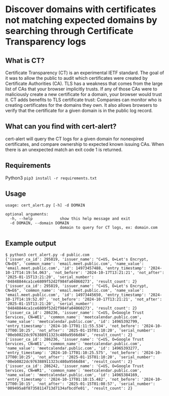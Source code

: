 # Discover domains with certificates not matching expected domains by searching through Certificate Transparency logs

## What is CT?
Certificate Transparency (CT) is an experimental IETF standard. The goal of it was to allow the public to audit which certificates were created by Certificate Authorities (CA). TLS has a weakness that comes from the large list of CAs that your browser implicitly trusts. If any of those CAs were to maliciously create a new certificate for a domain, your browser would trust it. CT adds benefits to TLS certificate trust: Companies can monitor who is creating certificates for the domains they own. It also allows browsers to verify that the certificate for a given domain is in the public log record.

## What can you find with cert-alert?
cert-alert will query the CT logs for a given domain for nonexpired certificates, and compare ownership to expected known issuing CAs. When there is an unexpected match an exit code 1 is returned.

## Requirements
Python3
`pip3 install -r requirements.txt` 

## Usage

```console
usage: cert_alert.py [-h] -d DOMAIN

optional arguments:
  -h, --help            show this help message and exit
  -d DOMAIN, --domain DOMAIN
                        domain to query for CT logs, ex: domain.com
```

## Example output

```console
$ python3 cert_alert.py -d public.com
{'issuer_ca_id': 295819, 'issuer_name': "C=US, O=Let's Encrypt, CN=E6", 'common_name': 'email.meet.public.com', 'name_value': 'email.meet.public.com', 'id': 14973457488, 'entry_timestamp': '2024-10-17T14:19:54.063', 'not_before': '2024-10-17T13:21:21', 'not_after': '2025-01-15T13:21:20', 'serial_number': '04848844ca1ce6809f52d2f984fa04060273', 'result_count': 2}
{'issuer_ca_id': 295819, 'issuer_name': "C=US, O=Let's Encrypt, CN=E6", 'common_name': 'email.meet.public.com', 'name_value': 'email.meet.public.com', 'id': 14973445650, 'entry_timestamp': '2024-10-17T14:19:52.07', 'not_before': '2024-10-17T13:21:21', 'not_after': '2025-01-15T13:21:20', 'serial_number': '04848844ca1ce6809f52d2f984fa04060273', 'result_count': 2}
{'issuer_ca_id': 286236, 'issuer_name': 'C=US, O=Google Trust Services, CN=WE1', 'common_name': 'meetcalendar.public.com', 'name_value': 'meetcalendar.public.com', 'id': 14965392799, 'entry_timestamp': '2024-10-17T01:11:55.534', 'not_before': '2024-10-17T00:10:25', 'not_after': '2025-01-15T01:10:20', 'serial_number': '00eb0822dc976388911323c480a9566d84', 'result_count': 2}
{'issuer_ca_id': 286236, 'issuer_name': 'C=US, O=Google Trust Services, CN=WE1', 'common_name': 'meetcalendar.public.com', 'name_value': 'meetcalendar.public.com', 'id': 14965393277, 'entry_timestamp': '2024-10-17T01:10:25.575', 'not_before': '2024-10-17T00:10:25', 'not_after': '2025-01-15T01:10:20', 'serial_number': '00eb0822dc976388911323c480a9566d84', 'result_count': 2}
{'issuer_ca_id': 286242, 'issuer_name': 'C=US, O=Google Trust Services, CN=WR1', 'common_name': 'meetcalendar.public.com', 'name_value': 'meetcalendar.public.com', 'id': 14965384169, 'entry_timestamp': '2024-10-17T01:10:15.482', 'not_before': '2024-10-17T00:10:15', 'not_after': '2025-01-15T01:08:57', 'serial_number': '009495a8f87358114713d7134afbcdfe01', 'result_count': 2}
```
